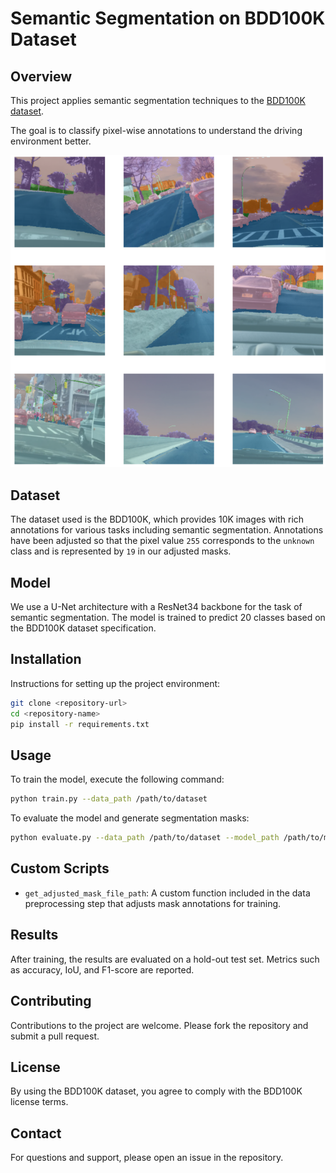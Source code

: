 
# Semantic Segmentation on BDD100K Dataset

## Overview
This project applies semantic segmentation techniques to the [BDD100K dataset](https://doc.bdd100k.com/index.html). 

The goal is to classify pixel-wise annotations to understand the driving environment better.

![Semantic Segmentation Samples](bdd100k_seg.png)

## Dataset
The dataset used is the BDD100K, which provides 10K images with rich annotations for various tasks including semantic segmentation. Annotations have been adjusted so that the pixel value `255` corresponds to the `unknown` class and is represented by `19` in our adjusted masks.

## Model
We use a U-Net architecture with a ResNet34 backbone for the task of semantic segmentation. The model is trained to predict 20 classes based on the BDD100K dataset specification.

## Installation
Instructions for setting up the project environment:

```bash
git clone <repository-url>
cd <repository-name>
pip install -r requirements.txt
```

## Usage
To train the model, execute the following command:

```bash
python train.py --data_path /path/to/dataset
```

To evaluate the model and generate segmentation masks:

```bash
python evaluate.py --data_path /path/to/dataset --model_path /path/to/model
```

## Custom Scripts
- `get_adjusted_mask_file_path`: A custom function included in the data preprocessing step that adjusts mask annotations for training.

## Results
After training, the results are evaluated on a hold-out test set. Metrics such as accuracy, IoU, and F1-score are reported.

## Contributing
Contributions to the project are welcome. Please fork the repository and submit a pull request.

## License
By using the BDD100K dataset, you agree to comply with the BDD100K license terms.

## Contact
For questions and support, please open an issue in the repository.


